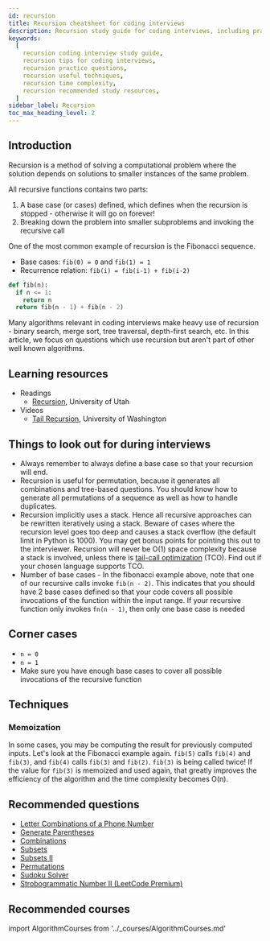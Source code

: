 ```yaml
---
id: recursion
title: Recursion cheatsheet for coding interviews
description: Recursion study guide for coding interviews, including practice questions, techniques, time complexity, and recommended resources
keywords:
  [
    recursion coding interview study guide,
    recursion tips for coding interviews,
    recursion practice questions,
    recursion useful techniques,
    recursion time complexity,
    recursion recommended study resources,
  ]
sidebar_label: Recursion
toc_max_heading_level: 2
---
```


## Introduction

Recursion is a method of solving a computational problem where the solution depends on solutions to smaller instances of the same problem.

All recursive functions contains two parts:

1. A base case (or cases) defined, which defines when the recursion is stopped - otherwise it will go on forever!
1. Breaking down the problem into smaller subproblems and invoking the recursive call

One of the most common example of recursion is the Fibonacci sequence.

- Base cases: `fib(0) = 0` and `fib(1) = 1`
- Recurrence relation: `fib(i) = fib(i-1) + fib(i-2)`

```py
def fib(n):
  if n <= 1:
    return n
  return fib(n - 1) + fib(n - 2)
```

Many algorithms relevant in coding interviews make heavy use of recursion - binary search, merge sort, tree traversal, depth-first search, etc. In this article, we focus on questions which use recursion but aren't part of other well known algorithms.

## Learning resources

- Readings
  - [Recursion](https://www.cs.utah.edu/~germain/PPS/Topics/recursion.html), University of Utah
- Videos
  - [Tail Recursion](https://www.coursera.org/lecture/programming-languages/tail-recursion-YZic1), University of Washington

<!-- TODO: Talk about backtracking -->

## Things to look out for during interviews

- Always remember to always define a base case so that your recursion will end.
- Recursion is useful for permutation, because it generates all combinations and tree-based questions. You should know how to generate all permutations of a sequence as well as how to handle duplicates.
- Recursion implicitly uses a stack. Hence all recursive approaches can be rewritten iteratively using a stack. Beware of cases where the recursion level goes too deep and causes a stack overflow (the default limit in Python is 1000). You may get bonus points for pointing this out to the interviewer. Recursion will never be O(1) space complexity because a stack is involved, unless there is [tail-call optimization](https://stackoverflow.com/questions/310974/what-is-tail-call-optimization) (TCO). Find out if your chosen language supports TCO.
- Number of base cases - In the fibonacci example above, note that one of our recursive calls invoke `fib(n - 2)`. This indicates that you should have 2 base cases defined so that your code covers all possible invocations of the function within the input range. If your recursive function only invokes `fn(n - 1)`, then only one base case is needed

## Corner cases

- `n = 0`
- `n = 1`
- Make sure you have enough base cases to cover all possible invocations of the recursive function

## Techniques

### Memoization

In some cases, you may be computing the result for previously computed inputs. Let's look at the Fibonacci example again. `fib(5)` calls `fib(4)` and `fib(3)`, and `fib(4)` calls `fib(3)` and `fib(2)`. `fib(3)` is being called twice! If the value for `fib(3)` is memoized and used again, that greatly improves the efficiency of the algorithm and the time complexity becomes O(n).

## Recommended questions

- [Letter Combinations of a Phone Number](https://leetcode.com/problems/letter-combinations-of-a-phone-number/)
- [Generate Parentheses](https://leetcode.com/problems/generate-parentheses/)
- [Combinations](https://leetcode.com/problems/combinations/)
- [Subsets](https://leetcode.com/problems/subsets/)
- [Subsets II](https://leetcode.com/problems/subsets-ii/)
- [Permutations](https://leetcode.com/problems/permutations/)
- [Sudoku Solver](https://leetcode.com/problems/sudoku-solver/)
- [Strobogrammatic Number II (LeetCode Premium)](https://leetcode.com/problems/strobogrammatic-number-ii/)

## Recommended courses

import AlgorithmCourses from '../\_courses/AlgorithmCourses.md'

<AlgorithmCourses />
